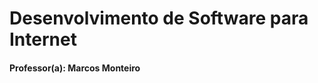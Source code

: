 <h1 aling="center">
    Desenvolvimento de Software para Internet
</h1>

#### Professor(a): Marcos Monteiro 
